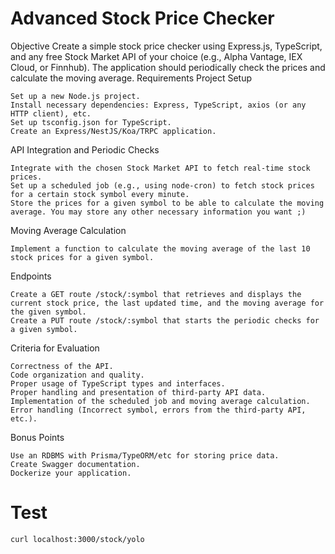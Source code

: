 # Advanced Stock Price Checker

Objective
Create a simple stock price checker using Express.js, TypeScript, and any free Stock Market API of your choice (e.g., Alpha Vantage, IEX Cloud, or Finnhub). The application should periodically check the prices and calculate the moving average.
Requirements
Project Setup

    Set up a new Node.js project.
    Install necessary dependencies: Express, TypeScript, axios (or any HTTP client), etc.
    Set up tsconfig.json for TypeScript.
    Create an Express/NestJS/Koa/TRPC application.

API Integration and Periodic Checks

    Integrate with the chosen Stock Market API to fetch real-time stock prices.
    Set up a scheduled job (e.g., using node-cron) to fetch stock prices for a certain stock symbol every minute.
    Store the prices for a given symbol to be able to calculate the moving average. You may store any other necessary information you want ;)

Moving Average Calculation

    Implement a function to calculate the moving average of the last 10 stock prices for a given symbol.

Endpoints

    Create a GET route /stock/:symbol that retrieves and displays the current stock price, the last updated time, and the moving average for the given symbol.
    Create a PUT route /stock/:symbol that starts the periodic checks for a given symbol.

Criteria for Evaluation

    Correctness of the API.
    Code organization and quality.
    Proper usage of TypeScript types and interfaces.
    Proper handling and presentation of third-party API data.
    Implementation of the scheduled job and moving average calculation.
    Error handling (Incorrect symbol, errors from the third-party API, etc.).

Bonus Points

    Use an RDBMS with Prisma/TypeORM/etc for storing price data.
    Create Swagger documentation.
    Dockerize your application.

# Test

```shell
curl localhost:3000/stock/yolo
```
